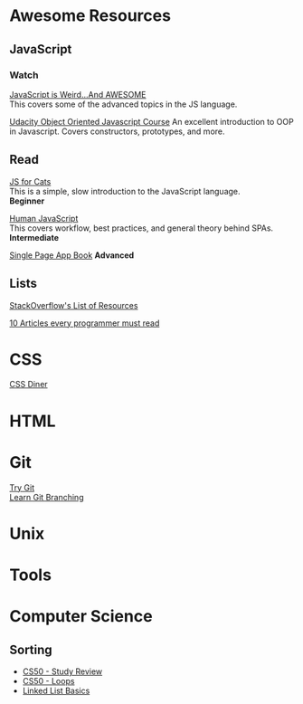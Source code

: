 # Awesome Resources


## JavaScript

### Watch

[JavaScript is Weird...And AWESOME](http://www.youtube.com/playlist?list=PLoYCgNOIyGABI011EYc-avPOsk1YsMUe_)  
This covers some of the advanced topics in the JS language.

[Udacity Object Oriented Javascript Course](https://www.udacity.com/course/object-oriented-javascript--ud015)
An excellent introduction to OOP in Javascript. Covers constructors, prototypes, and more.

## Read
[JS for Cats](http://jsforcats.com/)  
This is a simple, slow introduction to the JavaScript language.  
**Beginner**

[Human JavaScript](http://read.humanjavascript.com/)  
This covers workflow, best practices, and general theory behind SPAs.  
**Intermediate**

[Single Page App Book](http://singlepageappbook.com/)
**Advanced**

## Lists
[StackOverflow's List of
Resources](http://stackoverflow.com/tags/javascript/info)

[10 Articles every programmer must read](http://www.javacodegeeks.com/2014/05/10-articles-every-programmer-must-read.html)

# CSS
[CSS Diner](http://flukeout.github.io/)

# HTML

# Git
[Try Git](https://try.github.io)  
[Learn Git Branching](http://pcottle.github.io/learnGitBranching/)

# Unix

# Tools

# Computer Science

## Sorting

* [CS50 - Study Review](https://www.youtube.com/watch?v=FlXVD06zJJ0)
* [CS50 - Loops](https://study.cs50.net/loops)
* [Linked List Basics](http://cslibrary.stanford.edu/103/)

